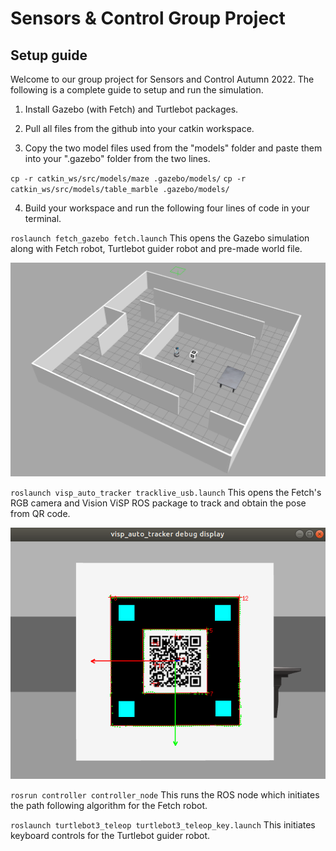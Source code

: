 Sensors & Control Group Project 
======

Setup guide
------

Welcome to our group project for Sensors and Control Autumn 2022. The following is a complete guide to setup and run the simulation. 


1. Install Gazebo (with Fetch) and Turtlebot packages. 

2. Pull all files from the github into your catkin workspace.  

3. Copy the two model files used from the "models" folder and paste them into your ".gazebo" folder from the two lines. 
  
  `cp -r catkin_ws/src/models/maze .gazebo/models/`
  `cp -r catkin_ws/src/models/table_marble .gazebo/models/`

4. Build your workspace and run the following four lines of code in your terminal. 

`roslaunch fetch_gazebo fetch.launch` 
This opens the Gazebo simulation along with Fetch robot, Turtlebot guider robot and pre-made world file.

![a1](./catkin_ws/src/pic/a1.png)

`roslaunch visp_auto_tracker tracklive_usb.launch` 
This opens the Fetch's RGB camera and Vision ViSP ROS package to track and obtain the pose from QR code.

![a2](./catkin_ws/src/pic/a2.png)

`rosrun controller controller_node` 
This runs the ROS node which initiates the path following algorithm for the Fetch robot.

`roslaunch turtlebot3_teleop turtlebot3_teleop_key.launch` 
This initiates keyboard controls for the Turtlebot guider robot.

